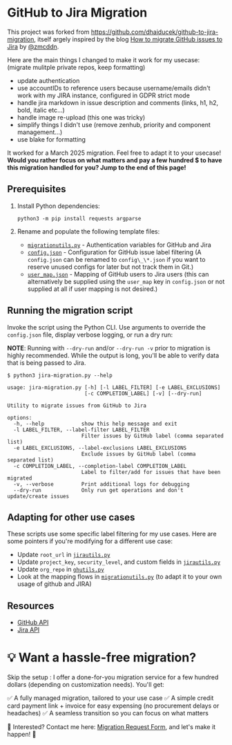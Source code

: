 # GitHub to Jira Migration

This project was forked from https://github.com/dhaiducek/github-to-jira-migration, itself argely inspired by the blog
[How to migrate GitHub issues to Jira](https://zmcddn.github.io/how-to-migrate-github-issues-to-jira.html) by
[@zmcddn](https://github.com/zmcddn).

Here are the main things I changed to make it work for my usecase: (migrate mulitple private repos, keep formatting)

- update authentication
- use accountIDs to reference users because username/emails didn't work with my JIRA instance, configured in GDPR strict mode
- handle jira markdown in issue description and comments (links, h1, h2, bold, italic etc...)
- handle image re-upload (this one was tricky)
- simplify things I didn't use (remove zenhub, priority and component management...)
- use blake for formatting

It worked for a March 2025 migration. Feel free to adapt it to your usecase!
**Would you rather focus on what matters and pay a few hundred $ to have this migration handled for you? Jump to the end of this page!**

## Prerequisites

1. Install Python dependencies:

   ```shell
   python3 -m pip install requests argparse
   ```

2. Rename and populate the following template files:

   - [`migrationutils.py`](migrationauth_template.py) - Authentication variables for GitHub and Jira
   - [`config.json`](config_template.json) - Configuration for GitHub issue label filtering (A `config.json` can be
     renamed to `config\_\*.json` if you want to reserve unused configs for later but not track them in Git.)
   - [`user_map.json`](user_map_template.json) - Mapping of GitHub users to Jira users (this can alternatively be
     supplied using the `user_map` key in `config.json` or not supplied at all if user mapping is not desired.)

## Running the migration script

Invoke the script using the Python CLI. Use arguments to override the `config.json` file, display verbose logging, or
run a dry run:

**NOTE**: Running with `--dry-run` and/or `--dry-run -v` prior to migration is highly recommended. While the output is
long, you'll be able to verify data that is being passed to Jira.

```
$ python3 jira-migration.py --help

usage: jira-migration.py [-h] [-l LABEL_FILTER] [-e LABEL_EXCLUSIONS]
                         [-c COMPLETION_LABEL] [-v] [--dry-run]

Utility to migrate issues from GitHub to Jira

options:
  -h, --help            show this help message and exit
  -l LABEL_FILTER, --label-filter LABEL_FILTER
                        Filter issues by GitHub label (comma separated list)
  -e LABEL_EXCLUSIONS, --label-exclusions LABEL_EXCLUSIONS
                        Exclude issues by GitHub label (comma separated list)
  -c COMPLETION_LABEL, --completion-label COMPLETION_LABEL
                        Label to filter/add for issues that have been migrated
  -v, --verbose         Print additional logs for debugging
  --dry-run             Only run get operations and don't update/create issues
```

## Adapting for other use cases

These scripts use some specific label filtering for my use cases. Here are some pointers if you're modifying for a
different use case:

- Update `root_url` in [`jirautils.py`](utils/jirautils.py)
- Update `project_key`, `security_level`, and custom fields in [`jirautils.py`](utils/jirautils.py)
- Update `org_repo` in [`ghutils.py`](utils/ghutils.py)
- Look at the mapping flows in [`migrationutils.py`](utils/migrationutils.py) (to adapt it to your own usage of github and JIRA)

## Resources

- [GitHub API](https://docs.github.com/en/rest)
- [Jira API](https://docs.atlassian.com/software/jira/docs/api/REST/latest)

# 💡 Want a hassle-free migration?

Skip the setup : I offer a done-for-you migration service for a few hundred dollars (depending on customization needs). You'll get:

✅ A fully managed migration, tailored to your use case
✅ A simple credit card payment link + invoice for easy expensing (no procurement delays or headaches)
✅ A seamless transition so you can focus on what matters

📩 Interested? Contact me here: [Migration Request Form](https://docs.google.com/forms/d/e/1FAIpQLSdF-CFw37gvnL2e2-IYMq3gTLhsLsMNbTGL_B_pv5lkftTDDA/viewform?usp=header), and let's make it happen! 🚀
